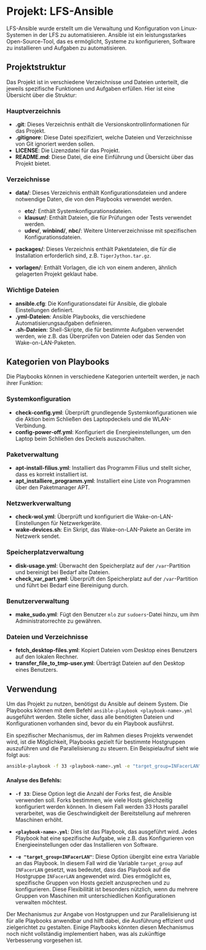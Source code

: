 # Projekt: LFS-Ansible

LFS-Ansible wurde erstellt um die Verwaltung und Konfiguration von
Linux-Systemen in der LFS zu automatisieren. Ansible ist ein
leistungsstarkes Open-Source-Tool, das es ermöglicht, Systeme zu
konfigurieren, Software zu installieren und Aufgaben zu
automatisieren.

## Projektstruktur
Das Projekt ist in verschiedene Verzeichnisse und Dateien unterteilt,
die jeweils spezifische Funktionen und Aufgaben erfüllen. Hier ist
eine Übersicht über die Struktur:

### Hauptverzeichnis
- **.git**: Dieses Verzeichnis enthält die Versionskontrollinformationen für das Projekt.
- **.gitignore**: Diese Datei spezifiziert, welche Dateien und Verzeichnisse von Git ignoriert werden sollen.
- **LICENSE**: Die Lizenzdatei für das Projekt.
- **README.md**: Diese Datei, die eine Einführung und Übersicht über das Projekt bietet.

### Verzeichnisse
- **data/**: Dieses Verzeichnis enthält Konfigurationsdateien und andere notwendige Daten, die von den Playbooks verwendet werden.
  - **etc/**: Enthält Systemkonfigurationsdateien.
  - **klausur/**: Enthält Dateien, die für Prüfungen oder Tests verwendet werden.
  - **udev/**, **winbind/**, **nbc/**: Weitere Unterverzeichnisse mit spezifischen Konfigurationsdateien.

- **packages/**: Dieses Verzeichnis enthält Paketdateien, die für die Installation erforderlich sind, z.B. `TigerJython.tar.gz`.

- **vorlagen/**: Enthält Vorlagen, die ich von einem anderen, ähnlich
  gelagerten Projekt geklaut habe.

### Wichtige Dateien
- **ansible.cfg**: Die Konfigurationsdatei für Ansible, die globale Einstellungen definiert.
- **.yml-Dateien**: Ansible Playbooks, die verschiedene Automatisierungsaufgaben definieren.
- **.sh-Dateien**: Shell-Skripte, die für bestimmte Aufgaben verwendet werden, wie z.B. das Überprüfen von Dateien oder das Senden von Wake-on-LAN-Paketen.

## Kategorien von Playbooks
Die Playbooks können in verschiedene Kategorien unterteilt werden, je nach ihrer Funktion:

### Systemkonfiguration
- **check-config.yml**: Überprüft grundlegende Systemkonfigurationen wie die Aktion beim Schließen des Laptopdeckels und die WLAN-Verbindung.
- **config-power-off.yml**: Konfiguriert die Energieeinstellungen, um den Laptop beim Schließen des Deckels auszuschalten.

### Paketverwaltung
- **apt-install-filius.yml**: Installiert das Programm Filius und stellt sicher, dass es korrekt installiert ist.
- **apt_installiere_programm.yml**: Installiert eine Liste von Programmen über den Paketmanager APT.

### Netzwerkverwaltung
- **check-wol.yml**: Überprüft und konfiguriert die Wake-on-LAN-Einstellungen für Netzwerkgeräte.
- **wake-devices.sh**: Ein Skript, das Wake-on-LAN-Pakete an Geräte im Netzwerk sendet.

### Speicherplatzverwaltung
- **disk-usage.yml**: Überwacht den Speicherplatz auf der `/var`-Partition und bereinigt bei Bedarf alte Dateien.
- **check_var_part.yml**: Überprüft den Speicherplatz auf der `/var`-Partition und führt bei Bedarf eine Bereinigung durch.

### Benutzerverwaltung
- **make_sudo.yml**: Fügt den Benutzer `mlo` zur `sudoers`-Datei hinzu, um ihm Administratorrechte zu gewähren.

### Dateien und Verzeichnisse
- **fetch_desktop-files.yml**: Kopiert Dateien vom Desktop eines Benutzers auf den lokalen Rechner.
- **transfer_file_to_tmp-user.yml**: Überträgt Dateien auf den Desktop eines Benutzers.

## Verwendung
Um das Projekt zu nutzen, benötigst du Ansible auf deinem System. Die
Playbooks können mit dem Befehl `ansible-playbook <playbook-name>.yml`
ausgeführt werden. Stelle sicher, dass alle benötigten Dateien und
Konfigurationen vorhanden sind, bevor du ein Playbook ausführst. 

Ein spezifischer Mechanismus, der im Rahmen dieses Projekts verwendet
wird, ist die Möglichkeit, Playbooks gezielt für bestimmte Hostgruppen
auszuführen und die Parallelisierung zu steuern. Ein Beispielaufruf
sieht wie folgt aus: 

```bash
ansible-playbook -f 33 <playbook-name>.yml -e "target_group=INFacerLAN"
```

#### Analyse des Befehls:
- **`-f 33`**: Diese Option legt die Anzahl der Forks fest, die
  Ansible verwenden soll. Forks bestimmen, wie viele Hosts
  gleichzeitig konfiguriert werden können. In diesem Fall werden 33
  Hosts parallel verarbeitet, was die Geschwindigkeit der
  Bereitstellung auf mehreren Maschinen erhöht. 

- **`<playbook-name>.yml`**: Dies ist das Playbook, das ausgeführt
  wird. Jedes Playbook hat eine spezifische Aufgabe, wie z.B. das
  Konfigurieren von Energieeinstellungen oder das Installieren von
  Software. 

- **`-e "target_group=INFacerLAN"`**: Diese Option übergibt eine extra
  Variable an das Playbook. In diesem Fall wird die Variable
  `target_group` auf `INFacerLAN` gesetzt, was bedeutet, dass das
  Playbook auf die Hostgruppe `INFacerLAN` angewendet wird. Dies
  ermöglicht es, spezifische Gruppen von Hosts gezielt anzusprechen
  und zu konfigurieren. Diese Flexibilität ist besonders nützlich,
  wenn du mehrere Gruppen von Maschinen mit unterschiedlichen
  Konfigurationen verwalten möchtest. 

Der Mechanismus zur Angabe von Hostgruppen und zur Parallelisierung
ist für alle Playbooks anwendbar und hilft dabei, die Ausführung
effizient und zielgerichtet zu gestalten. Einige Playbooks könnten
diesen Mechanismus noch nicht vollständig implementiert haben, was als
zukünftige Verbesserung vorgesehen ist. 
